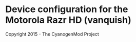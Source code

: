 Device configuration for the Motorola Razr HD (vanquish)
===============================

Copyright 2015 - The CyanogenMod Project
